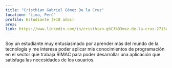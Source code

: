 ```yaml
---
title: "Cristhian Gabriel Gómez De la Cruz"
location: "Lima, Perú"
profile: Estudiante (+18 años)
area: 
link: https://www.linkedin.com/in/cristhian-g%C3%B3mez-de-la-cruz-2713a6237
---
```


Soy un estudiante muy entusiasmado por aprender más del mundo de la tecnología y me interesa poder aplicar mis conocimientos de programación en el sector que trabaja RIMAC para poder desarrollar una aplicación que satisfaga las necesidades de los usuarios.